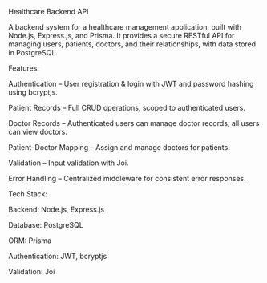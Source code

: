 Healthcare Backend API

A backend system for a healthcare management application, built with Node.js, Express.js, and Prisma.
It provides a secure RESTful API for managing users, patients, doctors, and their relationships, with data stored in PostgreSQL.

Features:

Authentication – User registration & login with JWT and password hashing using bcryptjs.

Patient Records – Full CRUD operations, scoped to authenticated users.

Doctor Records – Authenticated users can manage doctor records; all users can view doctors.

Patient–Doctor Mapping – Assign and manage doctors for patients.

Validation – Input validation with Joi.

Error Handling – Centralized middleware for consistent error responses.

Tech Stack:

Backend: Node.js, Express.js

Database: PostgreSQL

ORM: Prisma

Authentication: JWT, bcryptjs

Validation: Joi
